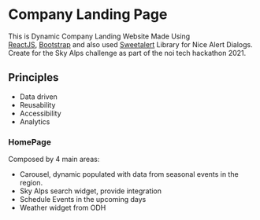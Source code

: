 # Company Landing Page

This is Dynamic Company Landing Website Made Using <br/>
[ReactJS](https://reactjs.org/), [Bootstrap](https://getbootstrap.com/) and also used [Sweetalert](https://sweetalert.js.org/) Library for Nice Alert Dialogs. Create for the Sky Alps challenge as part of the noi tech hackathon 2021.

## Principles
* Data driven
* Reusability
* Accessibility
* Analytics

### HomePage
Composed by 4 main areas:
  - Carousel, dynamic populated with data from seasonal events in the region.
  - Sky Alps search widget, provide integration
  - Schedule Events in the upcoming days
  - Weather widget from ODH

